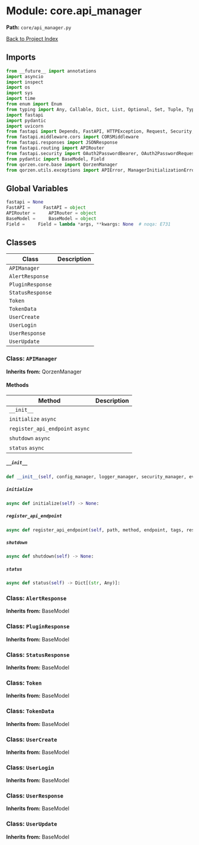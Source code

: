 # Module: core.api_manager

**Path:** `core/api_manager.py`

[Back to Project Index](../../index.md)

## Imports
```python
from __future__ import annotations
import asyncio
import inspect
import os
import sys
import time
from enum import Enum
from typing import Any, Callable, Dict, List, Optional, Set, Tuple, Type, Union, cast, Awaitable
import fastapi
import pydantic
import uvicorn
from fastapi import Depends, FastAPI, HTTPException, Request, Security, status
from fastapi.middleware.cors import CORSMiddleware
from fastapi.responses import JSONResponse
from fastapi.routing import APIRouter
from fastapi.security import OAuth2PasswordBearer, OAuth2PasswordRequestForm
from pydantic import BaseModel, Field
from qorzen.core.base import QorzenManager
from qorzen.utils.exceptions import APIError, ManagerInitializationError, ManagerShutdownError
```

## Global Variables
```python
fastapi = None
FastAPI =     FastAPI = object
APIRouter =     APIRouter = object
BaseModel =     BaseModel = object
Field =     Field = lambda *args, **kwargs: None  # noqa: E731
```

## Classes

| Class | Description |
| --- | --- |
| `APIManager` |  |
| `AlertResponse` |  |
| `PluginResponse` |  |
| `StatusResponse` |  |
| `Token` |  |
| `TokenData` |  |
| `UserCreate` |  |
| `UserLogin` |  |
| `UserResponse` |  |
| `UserUpdate` |  |

### Class: `APIManager`
**Inherits from:** QorzenManager

#### Methods

| Method | Description |
| --- | --- |
| `__init__` |  |
| `initialize` `async` |  |
| `register_api_endpoint` `async` |  |
| `shutdown` `async` |  |
| `status` `async` |  |

##### `__init__`
```python
def __init__(self, config_manager, logger_manager, security_manager, event_bus_manager, concurrency_manager, registry) -> None:
```

##### `initialize`
```python
async def initialize(self) -> None:
```

##### `register_api_endpoint`
```python
async def register_api_endpoint(self, path, method, endpoint, tags, response_model, dependencies, summary, description) -> bool:
```

##### `shutdown`
```python
async def shutdown(self) -> None:
```

##### `status`
```python
async def status(self) -> Dict[(str, Any)]:
```

### Class: `AlertResponse`
**Inherits from:** BaseModel

### Class: `PluginResponse`
**Inherits from:** BaseModel

### Class: `StatusResponse`
**Inherits from:** BaseModel

### Class: `Token`
**Inherits from:** BaseModel

### Class: `TokenData`
**Inherits from:** BaseModel

### Class: `UserCreate`
**Inherits from:** BaseModel

### Class: `UserLogin`
**Inherits from:** BaseModel

### Class: `UserResponse`
**Inherits from:** BaseModel

### Class: `UserUpdate`
**Inherits from:** BaseModel
